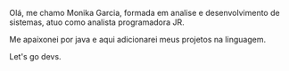 Olá, me chamo Monika Garcia, formada em analise e desenvolvimento de sistemas, atuo como analista programadora JR. 

Me apaixonei por java e aqui adicionarei meus projetos na linguagem.

Let's go devs.

<!---
monika-garcia-dev/monika-garcia-dev is a ✨ special ✨ repository because its `README.md` (this file) appears on your GitHub profile.
You can click the Preview link to take a look at your changes.
--->
